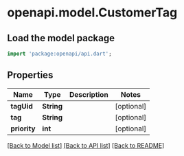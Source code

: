 # openapi.model.CustomerTag

## Load the model package
```dart
import 'package:openapi/api.dart';
```

## Properties
Name | Type | Description | Notes
------------ | ------------- | ------------- | -------------
**tagUid** | **String** |  | [optional] 
**tag** | **String** |  | [optional] 
**priority** | **int** |  | [optional] 

[[Back to Model list]](../README.md#documentation-for-models) [[Back to API list]](../README.md#documentation-for-api-endpoints) [[Back to README]](../README.md)


